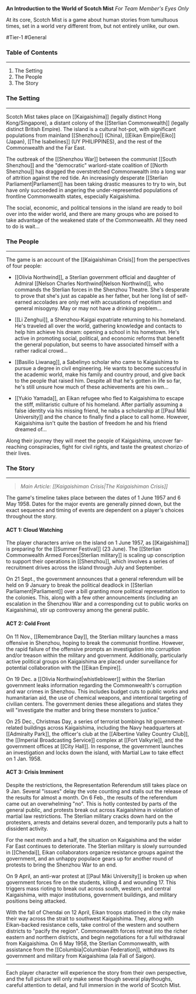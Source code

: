 **An Introduction to the World of Scotch Mist**
*For Team Member's Eyes Only*

At its core, Scotch Mist is a game about human stories from tumultuous times, set in a world very different from, but not entirely unlike, our own. 

#Tier-1 #General 
### Table of Contents
---
1) The Setting
2) The People
3) The Story
### The Setting
---
Scotch Mist takes place on [[Kaigaishima]] (legally distinct Hong Kong/Singapore), a distant colony of the [[Sterlian Commonwealth]] (legally distinct British Empire). The island is a cultural hot-pot, with significant populations from mainland [[Shenzhou]] (China), [[Eikan Empire|Eiko]] (Japan), [[The Isabelines]] (UY PHILIPPINES), and the rest of the Commonwealth and the Far East.

The outbreak of the [[Shenzhou War]] between the communist [[South Shenzhou]] and the "democratic" warlord-state coalition of [[North Shenzhou]] has dragged the overstretched Commonwealth into a long war of attrition against the red tide. An increasingly desperate [[Sterlian Parliament|Parliament]] has been taking drastic measures to try to win, but have only succeeded in angering the under-represented populations of frontline Commonwealth states, especially Kaigaishima.

The social, economic, and political tensions in the island are ready to boil over into the wider world, and there are many groups who are poised to take advantage of the weakened state of the Commonwealth. All they need to do is wait...
### The People
---
The game is an account of the [[Kaigaishiman Crisis]] from the perspectives of four people:

- [[Olivia Northwind]], a Sterlian government official and daughter of Admiral [[Nelson Charles Northwind|Nelson Northwind]], who commands the Sterlian forces in the Shenzhou Theatre. She's desperate to prove that she's just as capable as her father, but her long list of self-earned accolades are only met with accusations of nepotism and general misogyny. May or may not have a drinking problem...

- [[Li Zenghui]], a Shenzhou-Kaigai expatriate returning to his homeland. He's traveled all over the world, gathering knowledge and contacts to help him achieve his dream: opening a school in his hometown. He's active in promoting social, political, and economic reforms that benefit the general population, but seems to have associated himself with a rather radical crowd...

- [[Basilio Liwanag]], a Sabelinyo scholar who came to Kaigaishima to pursue a degree in civil engineering. He wants to become successful in the academic world, make his family and country proud, and give back to the people that raised him. Despite all that he's gotten in life so far, he's still unsure how much of these achievements are his own...

- [[Yukio Yamada]], an Eikan refugee who fled to Kaigaishima to escape the stiff, militaristic culture of his homeland. After partially assuming a false identity via his missing friend, he nabs a scholarship at [[Paul Miki University]] and the chance to finally find a place to call home. However, Kaigaishima isn't quite the bastion of freedom he and his friend dreamed of...

Along their journey they will meet the people of Kaigaishima, uncover far-reaching conspiracies, fight for civil rights, and taste the greatest chorizo of their lives. 
### The Story
---
>*Main Article: [[Kaigaishiman Crisis|The Kaigaishiman Crisis]]*

The game's timeline takes place between the dates of 1 June 1957 and 6 May 1958. Dates for the major events are generally pinned down, but the exact sequence and timing of events are dependent on a player's choices throughout the story.

#### ACT 1: Cloud Watching
The player characters arrive on the island on 1 June 1957, as [[Kaigaishima]] is preparing for the [[Summer Festival]] (23 June). The [[Sterlian Commonwealth Armed Forces|Sterlian military]] is scaling up conscription to support their operations in [[Shenzhou]], which involves a series of recruitment drives across the island through July and September.

On 21 Sept., the government announces that a general referendum will be held on 9 January to break the political deadlock in [[Sterlian Parliament|Parliament]] over a bill granting more political representation to the colonies. This, along with a few other announcements (including an escalation in the Shenzhou War and a corresponding cut to public works on Kaigaishima), stir up controversy among the general public.

#### ACT 2: Cold Front
On 11 Nov., [[Remembrance Day]], the Sterlian military launches a mass offensive in Shenzhou, hoping to break the communist frontline. However, the rapid failure of the offensive prompts an investigation into corruption and/or treason within the military and government. Additionally, particularly active political groups on Kaigaishima are placed under surveillance for potential collaboration with the [[Eikan Empire]].

On 19 Dec. a [[Olivia Northwind|whistleblower]] within the Sterlian government leaks information regarding the Commonwealth's corruption and war crimes in Shenzhou. This includes budget cuts to public works and humanitarian aid, the use of chemical weapons, and intentional targeting of civilian centers. The government denies these allegations and states they will "investigate the matter and bring these monsters to justice."

On 25 Dec., Christmas Day, a series of terrorist bombings hit government-related buildings across Kaigaishima, including the Navy headquarters at [[Admiralty Park]], the officer's club at the [[Albertine Valley Country Club]], the [[Imperial Broadcasting Service]] complex at [[Fort Valkyrie]], and the government offices at [[City Hall]]. In response, the government launches an investigation and locks down the island, with Martial Law to take effect on 1 Jan. 1958.

#### ACT 3: Crisis Imminent
Despite the restrictions, the Representation Referendum still takes place on 9 Jan. Several "issues" delay the vote counting and stalls out the release of the results for almost a month. On 6 Feb., the results of the referendum came out an overwhelming "no". This is hotly contested by parts of the general public, and protests break out across Kaigaishima in violation of martial law restrictions. The Sterlian military cracks down hard on the protesters, arrests and detains several dozen, and temporarily puts a halt to dissident activity.

For the next month and a half, the situation on Kaigaishima and the wider Far East continues to deteriorate. The Sterlian military is slowly surrounded in [[Chendai]], Eikan collaborators organize resistance groups against the government, and an unhappy populace gears up for another round of protests to bring the Shenzhou War to an end.

On 9 April, an anti-war protest at [[Paul Miki University]] is broken up when government forces fire on the students, killing 4 and wounding 17. This triggers mass rioting to break out across south, western, and central Kaigaishima, with major institutions, government buildings, and military positions being attacked. 

With the fall of Chendai on 12 April, Eikan troops stationed in the city make their way across the strait to southwest Kaigaishima. They, along with Eikan-backed resistance cells, take control of the western and southern districts to "pacify the region". Commonwealth forces retreat into the richer eastern and northern districts, and begin negotiations for a full withdrawal from Kaigaishima. On 6 May 1958, the Sterlian Commonwealth, with assistance from the [[Columbia|Columbian Federation]], withdraws its government and military from Kaigaishima (ala Fall of Saigon).

---
Each player character will experience the story from their own perspective, and the full picture will only make sense though several playthoughs, careful attention to detail, and full immersion in the world of Scotch Mist.